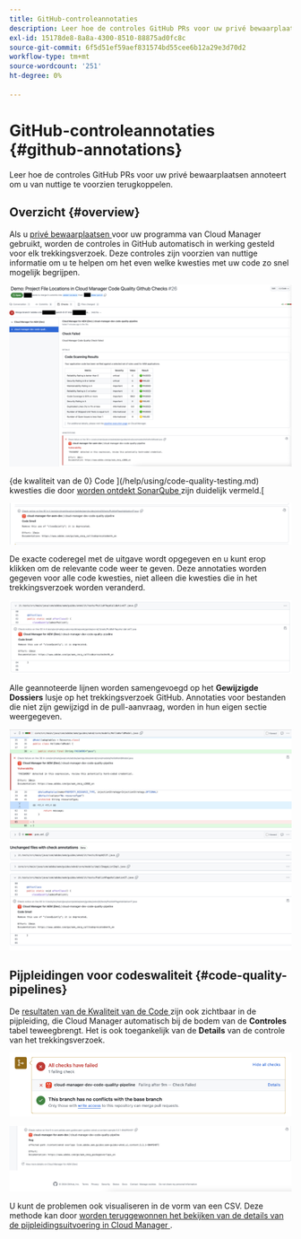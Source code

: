 ```yaml
---
title: GitHub-controleannotaties
description: Leer hoe de controles GitHub PRs voor uw privé bewaarplaatsen annoteert om u van nuttige te voorzien terugkoppelen.
exl-id: 15178de8-8a8a-4300-8510-88875ad0fc8c
source-git-commit: 6f5d51ef59aef831574bd55cee6b12a29e3d70d2
workflow-type: tm+mt
source-wordcount: '251'
ht-degree: 0%

---
```



# GitHub-controleannotaties {#github-annotations}

Leer hoe de controles GitHub PRs voor uw privé bewaarplaatsen annoteert om u van nuttige te voorzien terugkoppelen.

## Overzicht {#overview}

Als u [ privé bewaarplaatsen ](private-repositories.md) voor uw programma van Cloud Manager gebruikt, worden de controles in GitHub automatisch in werking gesteld voor elk trekkingsverzoek. Deze controles zijn voorzien van nuttige informatie om u te helpen om het even welke kwesties met uw code zo snel mogelijk begrijpen.

![ Voorbeeld van GitHub controleannotaties ](assets/github-check-annotations.png)

{de kwaliteit van de 0} Code ](/help/using/code-quality-testing.md) kwesties die door [ worden ontdekt SonarQube ](/help/using/custom-code-quality-rules.md) zijn duidelijk vermeld.[

![ Voorbeeld van de annotatie van de codekwestie ](assets/github-check-annotations-example.png)

De exacte coderegel met de uitgave wordt opgegeven en u kunt erop klikken om de relevante code weer te geven. Deze annotaties worden gegeven voor alle code kwesties, niet alleen die kwesties die in het trekkingsverzoek worden veranderd.

![ Voorbeeld van de annotatie van de codekwestie ](assets/github-check-annotations-example-code.png)

Alle geannoteerde lijnen worden samengevoegd op het **Gewijzigde Dossiers** lusje op het trekkingsverzoek GitHub. Annotaties voor bestanden die niet zijn gewijzigd in de pull-aanvraag, worden in hun eigen sectie weergegeven.

![ Voorbeeld van aantekeningen op veranderde dossiers tabel ](assets/github-check-annotations-files-changed.png)

## Pijpleidingen voor codeswaliteit {#code-quality-pipelines}

De [ resultaten van de Kwaliteit van de Code ](/help/using/code-quality-testing.md) zijn ook zichtbaar in de pijpleiding, die Cloud Manager automatisch bij de bodem van de **Controles** tabel teweegbrengt. Het is ook toegankelijk van de **Details** van de controle van het trekkingsverzoek.

![ Voorbeeld van annotaties ](assets/github-check-annotations-code-quality.png)

![ Voorbeeld van annotaties ](assets/github-check-annotations-code-quality-2.png)

U kunt de problemen ook visualiseren in de vorm van een CSV. Deze methode kan door [ worden teruggewonnen het bekijken van de details van de pijpleidingsuitvoering in Cloud Manager ](/help/using/managing-pipelines.md).
